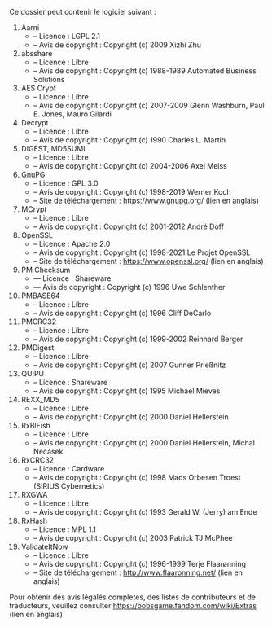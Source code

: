 ﻿Ce dossier peut contenir le logiciel suivant :

1. Aarni
   - – Licence : LGPL 2.1
   - – Avis de copyright : Copyright (c) 2009 Xizhi Zhu
2. absshare
   - – Licence : Libre
   - – Avis de copyright : Copyright (c) 1988-1989 Automated Business Solutions
3. AES Crypt
   - – Licence : Libre
   - – Avis de copyright : Copyright (c) 2007-2009 Glenn Washburn, Paul E. Jones, Mauro Gilardi
4. Decrypt
   - – Licence : Libre
   - – Avis de copyright : Copyright (c) 1990 Charles L. Martin
5. DIGEST, MD5SUML
   - – Licence : Libre
   - – Avis de copyright : Copyright (c) 2004-2006 Axel Meiss
6. GnuPG
   - – Licence : GPL 3.0
   - – Avis de copyright : Copyright (c) 1998-2019 Werner Koch
   - – Site de téléchargement : https://www.gnupg.org/ (lien en anglais)
7. MCrypt
   - – Licence : Libre
   - – Avis de copyright : Copyright (c) 2001-2012 André Doff
8. OpenSSL
   - – Licence : Apache 2.0
   - – Avis de copyright : Copyright (c) 1998-2021 Le Projet OpenSSL
   - – Site de téléchargement : https://www.openssl.org/ (lien en anglais)
9. PM Checksum
   - — Licence : Shareware
   - — Avis de copyright : Copyright (c) 1996 Uwe Schlenther
10. PMBASE64
    - – Licence : Libre
    - – Avis de copyright : Copyright (c) 1996 Cliff DeCarlo
11. PMCRC32
    - – Licence : Libre
    - – Avis de copyright : Copyright (c) 1999-2002 Reinhard Berger
12. PMDigest
    - – Licence : Libre
    - – Avis de copyright : Copyright (c) 2007 Gunner Prießnitz
13. QUIPU
    - – Licence : Shareware
    - – Avis de copyright : Copyright (c) 1995 Michael Mieves
14. REXX_MD5
    - – Licence : Libre
    - – Avis de copyright : Copyright (c) 2000 Daniel Hellerstein
15. RxBlFish
    - – Licence : Libre
    - – Avis de copyright : Copyright (c) 2000 Daniel Hellerstein, Michal Nečásek
16. RxCRC32
    - – Licence : Cardware
    - – Avis de copyright : Copyright (c) 1998 Mads Orbesen Troest (SIRIUS Cybernetics)
17. RXGWA
    - – Licence : Libre
    - – Avis de copyright : Copyright (c) 1993 Gerald W. (Jerry) am Ende
18. RxHash
    - – Licence : MPL 1.1
    - – Avis de copyright : Copyright (c) 2003 Patrick TJ McPhee
19. ValidateItNow
    - – Licence : Libre
    - – Avis de copyright : Copyright (c) 1996-1999 Terje Flaarønning
    - – Site de téléchargement : http://www.flaaronning.net/ (lien en anglais)

Pour obtenir des avis légalés completes, des listes de contributeurs et de traducteurs, veuillez consulter https://bobsgame.fandom.com/wiki/Extras (lien en anglais)
